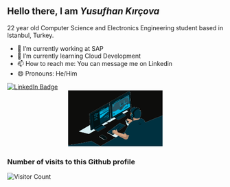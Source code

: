 ## Hello there, I am ***Yusufhan Kırçova***
22 year old Computer Science and Electronics Engineering student based in Istanbul, Turkey.
- 🔭 I’m currently working at SAP
- 🌱 I’m currently learning Cloud Development
- 📫 How to reach me: You can message me on Linkedin
- 😄 Pronouns: He/Him



<div>
     <a href="https://www.linkedin.com/in/yusufhan/">
     <img src="https://img.shields.io/badge/LinkedIn-blue?style=for-the-badge&logo=linkedin&logoColor=white" alt="LinkedIn Badge"/>
     </a>
</div>
   
    
<div>

</div>

<div>
     <center>
     <img src="https://raw.githubusercontent.com/Potential17/Potential17/master/user%20(2).gif" width="220"/>
     <center/>
</div>


### Number of visits to this Github profile



![Visitor Count](https://profile-counter.glitch.me/{kircova}/count.svg)




<!--
**kircova/kircova** is a ✨ _special_ ✨ repository because its `README.md` (this file) appears on your GitHub profile.

Here are some ideas to get you started:

- 🔭 I’m currently working on ...
- 🌱 I’m currently learning ...
- 👯 I’m looking to collaborate on ...
- 🤔 I’m looking for help with ...
- 💬 Ask me about ...
- 📫 How to reach me: ...
- 😄 Pronouns: ...
- ⚡ Fun fact: ...
-->

